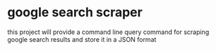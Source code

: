 # google search scraper
this project will provide a command line query command for scraping google search results and store it in a JSON format